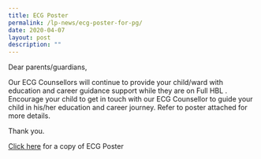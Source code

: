 ```yaml
---
title: ECG Poster
permalink: /lp-news/ecg-poster-for-pg/
date: 2020-04-07
layout: post
description: ""
---
```

Dear parents/guardians,

Our ECG Counsellors will continue to provide your child/ward with education and career guidance support while they are on Full HBL . Encourage your child to get in touch with our ECG Counsellor to guide your child in his/her education and career journey. Refer to poster attached for more details.

Thank you.

[Click here](/files/ECG-Poster-for-Parent-Gateway.pdf) for a copy of ECG Poster